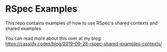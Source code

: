 # RSpec Examples

This repo contains examples of how to use RSpec's shared contexts and shared examples.

You can read more about this over at my blog: https://cassidy.codes/blog/2019-09-28-rspec-shared-examples-contexts/
